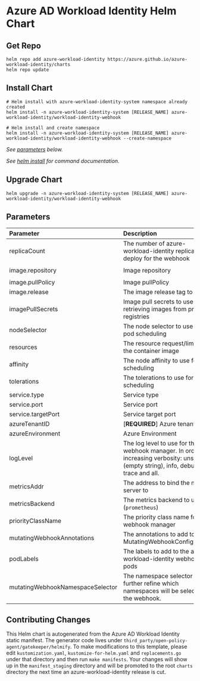 # Azure AD Workload Identity Helm Chart

## Get Repo

```console
helm repo add azure-workload-identity https://azure.github.io/azure-workload-identity/charts
helm repo update
```

## Install Chart

```console
# Helm install with azure-workload-identity-system namespace already created
helm install -n azure-workload-identity-system [RELEASE_NAME] azure-workload-identity/workload-identity-webhook

# Helm install and create namespace
helm install -n azure-workload-identity-system [RELEASE_NAME] azure-workload-identity/workload-identity-webhook --create-namespace
```

_See [parameters](#parameters) below._

_See [helm install](https://helm.sh/docs/helm/helm_install/) for command documentation._

## Upgrade Chart

```console
helm upgrade -n azure-workload-identity-system [RELEASE_NAME] azure-workload-identity/workload-identity-webhook
```

## Parameters

| Parameter                        | Description                                                                                                                       | Default                                                 |
| :------------------------------- | :-------------------------------------------------------------------------------------------------------------------------------- | :------------------------------------------------------ |
| replicaCount                     | The number of azure-workload-identity replicas to deploy for the webhook                                                          | `2`                                                     |
| image.repository                 | Image repository                                                                                                                  | `mcr.microsoft.com/oss/azure/workload-identity/webhook` |
| image.pullPolicy                 | Image pullPolicy                                                                                                                  | `IfNotPresent`                                          |
| image.release                    | The image release tag to use                                                                                                      | Current release version: `v0.15.0`                      |
| imagePullSecrets                 | Image pull secrets to use for retrieving images from private registries                                                           | `[]`                                                    |
| nodeSelector                     | The node selector to use for pod scheduling                                                                                       | `kubernetes.io/os: linux`                               |
| resources                        | The resource request/limits for the container image                                                                               | limits: 100m CPU, 30Mi, requests: 100m CPU, 20Mi        |
| affinity                         | The node affinity to use for pod scheduling                                                                                       | `{}`                                                    |
| tolerations                      | The tolerations to use for pod scheduling                                                                                         | `[]`                                                    |
| service.type                     | Service type                                                                                                                      | `ClusterIP`                                             |
| service.port                     | Service port                                                                                                                      | `443`                                                   |
| service.targetPort               | Service target port                                                                                                               | `9443`                                                  |
| azureTenantID                    | [**REQUIRED**] Azure tenant ID                                                                                                    | ``                                                      |
| azureEnvironment                 | Azure Environment                                                                                                                 | `AzurePublicCloud`                                      |
| logLevel                         | The log level to use for the webhook manager. In order of increasing verbosity: unset (empty string), info, debug, trace and all. | `info`                                                  |
| metricsAddr                      | The address to bind the metrics server to                                                                                         | `:8095`                                                 |
| metricsBackend                   | The metrics backend to use (`prometheus`)                                                                                         | `prometheus`                                            |
| priorityClassName                | The priority class name for webhook manager                                                                                       | `system-cluster-critical`                               |
| mutatingWebhookAnnotations       | The annotations to add to the MutatingWebhookConfiguration                                                                        | `{}`                                                    |
| podLabels                        | The labels to add to the azure-workload-identity webhook pods                                                                     | `{}`                                                    |
| mutatingWebhookNamespaceSelector | The namespace selector to further refine which namespaces will be selected by the webhook.                                        | `{}`                                                    |

## Contributing Changes

This Helm chart is autogenerated from the Azure AD Workload Identity static manifest. The generator code lives under `third_party/open-policy-agent/gatekeeper/helmify`. To make modifications to this template, please edit `kustomization.yaml`, `kustomize-for-helm.yaml` and `replacements.go` under that directory and then run `make manifests`. Your changes will show up in the `manifest_staging` directory and will be promoted to the root `charts` directory the next time an azure-workload-identity release is cut.
